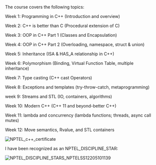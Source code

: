 The course covers the following topics:

Week 1: Programming  in C++ (Introduction and overview) 

Week 2: C++ is better than C (Procedural extension of C)

Week 3: OOP in C++ Part 1 (Classes and Encapsulation)

Week 4: OOP in C++ Part 2 (Overloading, namespace, struct & union) 

Week 5: Inheritance (ISA & HAS_A relationship in C++)

Week 6: Polymorphism (Binding, Virtual Function Table, multiple inheritance)

Week 7: Type casting (C++ cast Operators)

Week 8: Exceptions and templates (try-throw-catch, metaprogramming)

week 9: Streams and STL (IO, containers, algorithms)

Week 10: Modern C++ (C++ 11 and beyond-better C++)

Week 11: lambda and concurrency (lambda functions; threads, async call mutes)

Week 12: Move semantics, Rvalue, and STL containers

![NPTEL_c++_certificate](https://github.com/ishikhatomar/Programming-in-modern-Cplusplus/assets/147544277/ce0d3b1f-61ad-41f6-9445-2bcbd67ad309)

I have been recognized as an NPTEL_DISCIPLINE_STAR:

![NPTEL_DISCIPLINE_STARS_NPTELSS12205101139](https://github.com/ishikhatomar/Programming-in-modern-Cplusplus/assets/147544277/daed5840-dac3-46a6-bc24-746982548362)
